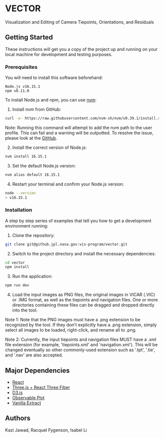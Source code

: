 # VECTOR

Visualization and Editing of Camera Tiepoints, Orientations, and Residuals

## Getting Started

These instructions will get you a copy of the project up and running on your local machine for development and testing purposes.

### Prerequisites

You will need to install this software beforehand:

```
Node.js v16.15.1
npm v8.11.0
```

To install Node.js and npm, you can use [nvm](https://github.com/nvm-sh/nvm):

1. Install nvm from GitHub:

```bash
curl -o- https://raw.githubusercontent.com/nvm-sh/nvm/v0.39.1/install.sh | bash
```

Note: Running this command will attempt to add the nvm path to the user profile. This can fail and a warning will be outputted. To resolve the issue, please look at the [GitHub](https://github.com/nvm-sh/nvm#install--update-script).

2. Install the correct version of Node.js:

```bash
nvm install 16.15.1
```

3. Set the default Node.js version:

```bash
nvm alias default 16.15.1
```

4. Restart your terminal and confirm your Node.js version:

```bash
node --version
> v16.15.1
```

### Installation

A step by step series of examples that tell you how to get a development environment running:

1. Clone the repository:

```bash
git clone git@github.jpl.nasa.gov:vis-program/vector.git
```

2. Switch to the project directory and install the necessary dependencies:

```bash
cd vector
npm install
```

3. Run the application:

```bash
npm run dev
```

4. Load the input images as PNG files, the original images in VICAR (.VIC) or .IMG format, as well as the tiepoints and navigation files. One or more directories containing these files can be dragged and dropped directly into the tool.

Note 1: Note that the PNG images must have a .png extension to be recognized by the tool. If they don't explicitly have a .png extension, simply select all images to be loaded, right-click, and rename all to .png.

Note 2: Currently, the input tiepoints and navigation files MUST have a .xml file extension (for example, 'tiepoints.xml' and 'navigation.xml'). This will be changed eventually so other commonly-used extension such as '.tpt', '.tie', and '.nav' are also accepted.

## Major Dependencies

-   [React](https://reactjs.org)
-   [Three.js + React Three Fiber](https://github.com/pmndrs/react-three-fiber)
-   [D3.js](https://d3js.org)
-   [Observable Plot](https://github.com/observablehq/plot)
-   [Vanilla Extract](https://vanilla-extract.style)

## Authors

Kazi Jawad, Racquel Fygenson, Isabel Li
